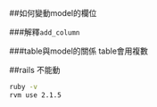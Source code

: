 ##如何變動model的欄位

###解釋`add_column`

###table與model的關係
table會用複數


##rails 不能動
```sh
ruby -v
rvm use 2.1.5
```
